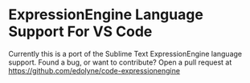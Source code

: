 # ExpressionEngine Language Support For VS Code

Currently this is a port of the Sublime Text ExpressionEngine language support.  Found a bug, or want to contribute?  Open a pull request at https://github.com/edolyne/code-expressionengine